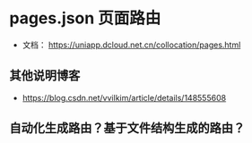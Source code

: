 # pages.json 页面路由

- 文档： https://uniapp.dcloud.net.cn/collocation/pages.html

## 其他说明博客

- https://blog.csdn.net/vvilkim/article/details/148555608

## 自动化生成路由？基于文件结构生成的路由？
